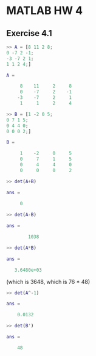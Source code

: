 # MATLAB HW 4


## Exercise 4.1

```Matlab
>> A = [8 11 2 8;
0 -7 2 -1;
-3 -7 2 1;
1 1 2 4;]

A =

     8    11     2     8
     0    -7     2    -1
    -3    -7     2     1
     1     1     2     4

>> B = [1 -2 0 5;
0 7 1 5;
0 4 4 0;
0 0 0 2;]

B =

     1    -2     0     5
     0     7     1     5
     0     4     4     0
     0     0     0     2

>> det(A+B)

ans =

     0
     
>> det(A-B)

ans =

        1038

>> det(A*B)

ans =

   3.6480e+03
```

(which is 3648, which is 76 * 48)

```Matlab
>> det(A^-1)

ans =

    0.0132

>> det(B')

ans =

    48
```
